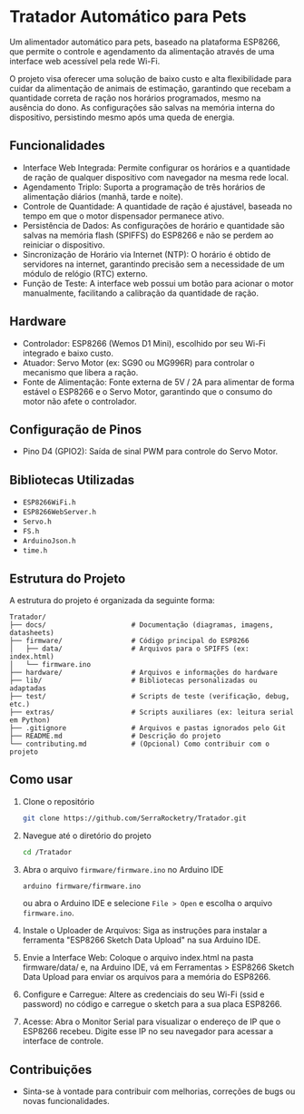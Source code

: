 # Tratador Automático para Pets

Um alimentador automático para pets, baseado na plataforma ESP8266, que permite o controle e agendamento da alimentação através de uma interface web acessível pela rede Wi-Fi.

O projeto visa oferecer uma solução de baixo custo e alta flexibilidade para cuidar da alimentação de animais de estimação, garantindo que recebam a quantidade correta de ração nos horários programados, mesmo na ausência do dono. As configurações são salvas na memória interna do dispositivo, persistindo mesmo após uma queda de energia.

## Funcionalidades

- Interface Web Integrada: Permite configurar os horários e a quantidade de ração de qualquer dispositivo com navegador na mesma rede local.
- Agendamento Triplo: Suporta a programação de três horários de alimentação diários (manhã, tarde e noite).
- Controle de Quantidade: A quantidade de ração é ajustável, baseada no tempo em que o motor dispensador permanece ativo.
- Persistência de Dados: As configurações de horário e quantidade são salvas na memória flash (SPIFFS) do ESP8266 e não se perdem ao reiniciar o dispositivo.
- Sincronização de Horário via Internet (NTP): O horário é obtido de servidores na internet, garantindo precisão sem a necessidade de um módulo de relógio (RTC) externo.
- Função de Teste: A interface web possui um botão para acionar o motor manualmente, facilitando a calibração da quantidade de ração.

## Hardware

- Controlador: ESP8266 (Wemos D1 Mini), escolhido por seu Wi-Fi integrado e baixo custo.
- Atuador: Servo Motor (ex: SG90 ou MG996R) para controlar o mecanismo que libera a ração.
- Fonte de Alimentação: Fonte externa de 5V / 2A para alimentar de forma estável o ESP8266 e o Servo Motor, garantindo que o consumo do motor não afete o controlador.

## Configuração de Pinos

- Pino D4 (GPIO2): Saída de sinal PWM para controle do Servo Motor.

## Bibliotecas Utilizadas

- `ESP8266WiFi.h`
- `ESP8266WebServer.h`
- `Servo.h`
- `FS.h`
- `ArduinoJson.h`
- `time.h`

## Estrutura do Projeto

A estrutura do projeto é organizada da seguinte forma:

```
Tratador/
├── docs/                     # Documentação (diagramas, imagens, datasheets)
├── firmware/                 # Código principal do ESP8266
│   ├── data/                 # Arquivos para o SPIFFS (ex: index.html)
│   └── firmware.ino
├── hardware/                 # Arquivos e informações do hardware
├── lib/                      # Bibliotecas personalizadas ou adaptadas
├── test/                     # Scripts de teste (verificação, debug, etc.)
├── extras/                   # Scripts auxiliares (ex: leitura serial em Python)
├── .gitignore                # Arquivos e pastas ignorados pelo Git
├── README.md                 # Descrição do projeto
└── contributing.md           # (Opcional) Como contribuir com o projeto
```

## Como usar

1. Clone o repositório
   ```bash
   git clone https://github.com/SerraRocketry/Tratador.git
   ```
2. Navegue até o diretório do projeto
   ```bash
   cd /Tratador
   ```
3. Abra o arquivo `firmware/firmware.ino` no Arduino IDE

   ```bash
   arduino firmware/firmware.ino
   ```

   ou abra o Arduino IDE e selecione `File > Open` e escolha o arquivo `firmware.ino`.

4. Instale o Uploader de Arquivos: Siga as instruções para instalar a ferramenta "ESP8266 Sketch Data Upload" na sua Arduino IDE.

5. Envie a Interface Web: Coloque o arquivo index.html na pasta firmware/data/ e, na Arduino IDE, vá em Ferramentas > ESP8266 Sketch Data Upload para enviar os arquivos para a memória do ESP8266.

6. Configure e Carregue: Altere as credenciais do seu Wi-Fi (ssid e password) no código e carregue o sketch para a sua placa ESP8266.

7. Acesse: Abra o Monitor Serial para visualizar o endereço de IP que o ESP8266 recebeu. Digite esse IP no seu navegador para acessar a interface de controle.

## Contribuições

- Sinta-se à vontade para contribuir com melhorias, correções de bugs ou novas funcionalidades.